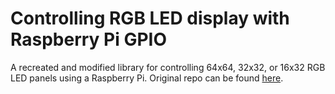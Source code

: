 Controlling RGB LED display with Raspberry Pi GPIO
==================================================

A recreated and modified library for controlling 64x64, 32x32, or 16x32 RGB LED panels using a Raspberry Pi. 
Original repo can be found [here](https://github.com/hzeller/rpi-rgb-led-matrix).